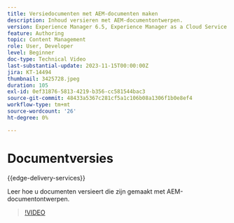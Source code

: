 ```yaml
---
title: Versiedocumenten met AEM-documenten maken
description: Inhoud versieren met AEM-documentontwerpen.
version: Experience Manager 6.5, Experience Manager as a Cloud Service
feature: Authoring
topic: Content Management
role: User, Developer
level: Beginner
doc-type: Technical Video
last-substantial-update: 2023-11-15T00:00:00Z
jira: KT-14494
thumbnail: 3425728.jpeg
duration: 105
exl-id: 0ef31876-5813-4219-b356-cc581544bac3
source-git-commit: 48433a5367c281cf5a1c106b08a1306f1b0e8ef4
workflow-type: tm+mt
source-wordcount: '26'
ht-degree: 0%

---
```


# Documentversies

{{edge-delivery-services}}

Leer hoe u documenten versieert die zijn gemaakt met AEM-documentontwerpen.

>[!VIDEO](https://video.tv.adobe.com/v/3425728/?learn=on)
